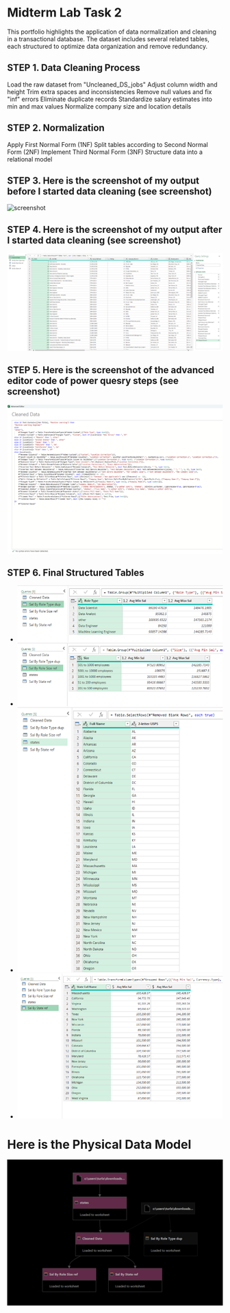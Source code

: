 # Midterm Lab Task 2
This portfolio highlights the application of data normalization and cleaning in a transactional database. The dataset includes several related tables, each structured to optimize data organization and remove redundancy.

## STEP 1. Data Cleaning Process
Load the raw dataset from "Uncleaned_DS_jobs"
Adjust column width and height
Trim extra spaces and inconsistencies
Remove null values and fix "inf" errors
Eliminate duplicate records
Standardize salary estimates into min and max values
Normalize company size and location details

## STEP 2. Normalization
Apply First Normal Form (1NF)
Split tables according to Second Normal Form (2NF)
Implement Third Normal Form (3NF)
Structure data into a relational model

## STEP 3. Here is the screenshot of my output before I started data cleaning (see screenshot)
![screenshot](images/before.png)

## STEP 4. Here is the screenshot of my output after I started data cleaning (see screenshot)
![screenshot](images/Turla%20(CD).png)

## STEP 5. Here is the screenshot of the advanced editor code of power quesry steps (see screenshot)
![screenshot](images/Turla%20(AES).png)

## STEP 6. Final Structured Tables
- ![screenshot](images/Turla%20(SBRTd).png)
- ![screenshot](images/Turla%20(SBRSr).png)
- ![screenshot](images/Turla%20(s).png)
- ![screenshot](images/Turla%20(SBSr).png)

# Here is the Physical Data Model
 ![screenshot](images/Turla%20(QD).png)

